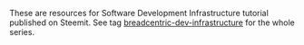 These are resources for Software Development Infrastructure tutorial published on Steemit. See tag [breadcentric-dev-infrastructure](https://steemit.com/created/breadcentric-dev-infrastructure) for the whole series. 

